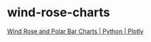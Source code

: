 # wind-rose-charts

[Wind Rose and Polar Bar Charts | Python | Plotly](https://plotly.com/python/wind-rose-charts/)
